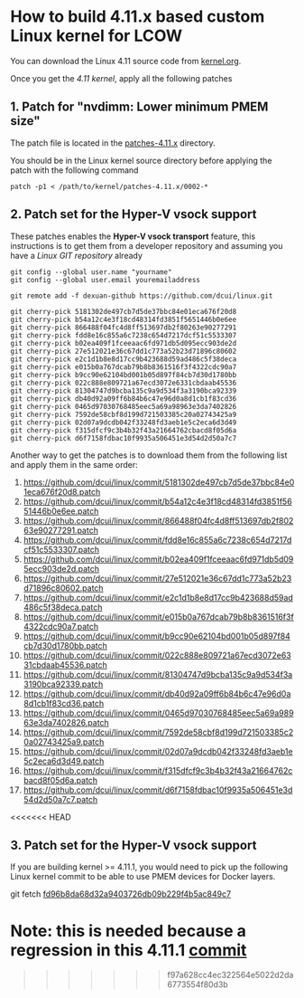 # How to build 4.11.x based custom Linux kernel for LCOW

You can download the Linux 4.11 source code from [kernel.org](https://cdn.kernel.org/pub/linux/kernel/v4.x/linux-4.11.tar.xz).

Once you get the _4.11 kernel_, apply all the following patches 

## 1. Patch for "nvdimm: Lower minimum PMEM size"

The patch file is located in the [patches-4.11.x](./patches-4.11.x) directory.  

You should be in the Linux kernel source directory before applying the patch with the following command

```
patch -p1 < /path/to/kernel/patches-4.11.x/0002-*
```


## 2. Patch set for the Hyper-V vsock support

These patches enables the **Hyper-V vsock transport** feature,
this instructions is to get them from a developer repository and
assuming you have a _Linux GIT repository_  already

```
git config --global user.name "yourname"
git config --global user.email youremailaddress 
 
git remote add -f dexuan-github https://github.com/dcui/linux.git
 
git cherry-pick 5181302de497cb7d5de37bbc84e01eca676f20d8
git cherry-pick b54a12c4e3f18cd48314fd3851f5651446b0e6ee
git cherry-pick 866488f04fc4d8ff513697db2f80263e90277291
git cherry-pick fdd8e16c855a6c7238c654d7217dcf51c5533307
git cherry-pick b02ea409f1fceeaac6fd971db5d095ecc903de2d
git cherry-pick 27e512021e36c67dd1c773a52b23d71896c80602
git cherry-pick e2c1d1b8e8d17cc9b423688d59ad486c5f38deca
git cherry-pick e015b0a767dcab79b8b8361516f3f4322cdc90a7
git cherry-pick b9cc90e62104bd001b05d897f84cb7d30d1780bb
git cherry-pick 022c888e809721a67ecd3072e6331cbdaab45536
git cherry-pick 81304747d9bcba135c9a9d534f3a3190bca92339
git cherry-pick db40d92a09ff6b84b6c47e96d0a8d1cb1f83cd36
git cherry-pick 0465d97030768485eec5a69a98963e3da7402826
git cherry-pick 7592de58cbf8d199d721503385c20a02743425a9
git cherry-pick 02d07a9dcdb042f33248fd3aeb1e5c2eca6d3d49
git cherry-pick f315dfcf9c3b4b32f43a21664762cbacd8f05d6a
git cherry-pick d6f7158fdbac10f9935a506451e3d54d2d50a7c7

```

Another way to get the patches is to download them from the following list and
apply them in the same order:

1.  https://github.com/dcui/linux/commit/5181302de497cb7d5de37bbc84e01eca676f20d8.patch
2.  https://github.com/dcui/linux/commit/b54a12c4e3f18cd48314fd3851f5651446b0e6ee.patch
3.  https://github.com/dcui/linux/commit/866488f04fc4d8ff513697db2f80263e90277291.patch
4.  https://github.com/dcui/linux/commit/fdd8e16c855a6c7238c654d7217dcf51c5533307.patch
5.  https://github.com/dcui/linux/commit/b02ea409f1fceeaac6fd971db5d095ecc903de2d.patch
6.  https://github.com/dcui/linux/commit/27e512021e36c67dd1c773a52b23d71896c80602.patch
7.  https://github.com/dcui/linux/commit/e2c1d1b8e8d17cc9b423688d59ad486c5f38deca.patch
8.  https://github.com/dcui/linux/commit/e015b0a767dcab79b8b8361516f3f4322cdc90a7.patch
9.  https://github.com/dcui/linux/commit/b9cc90e62104bd001b05d897f84cb7d30d1780bb.patch
10. https://github.com/dcui/linux/commit/022c888e809721a67ecd3072e6331cbdaab45536.patch
11. https://github.com/dcui/linux/commit/81304747d9bcba135c9a9d534f3a3190bca92339.patch
12. https://github.com/dcui/linux/commit/db40d92a09ff6b84b6c47e96d0a8d1cb1f83cd36.patch
13. https://github.com/dcui/linux/commit/0465d97030768485eec5a69a98963e3da7402826.patch
14. https://github.com/dcui/linux/commit/7592de58cbf8d199d721503385c20a02743425a9.patch
15. https://github.com/dcui/linux/commit/02d07a9dcdb042f33248fd3aeb1e5c2eca6d3d49.patch
16. https://github.com/dcui/linux/commit/f315dfcf9c3b4b32f43a21664762cbacd8f05d6a.patch
17. https://github.com/dcui/linux/commit/d6f7158fdbac10f9935a506451e3d54d2d50a7c7.patch


<<<<<<< HEAD
## 3. Patch set for the Hyper-V vsock support

If you are building kernel >= 4.11.1, you would need to pick up the following Linux kernel commit to be able to use PMEM devices for Docker layers.

git fetch [fd96b8da68d32a9403726db09b229f4b5ac849c7](https://github.com/torvalds/linux/commit/fd96b8da68d32a9403726db09b229f4b5ac849c7#diff-f959e50cbd17809e773ef7b89a38d3ca)

Note: this is needed because a regression in this 4.11.1 [commit](https://git.kernel.org/pub/scm/linux/kernel/git/stable/linux-stable.git/commit/?h=linux-4.11.y&id=5a3651b4a92cbc5230d67d2ce87fb3f7373c7665)
=======

>>>>>>> f97a628cc4ec322564e5022d2da6773554f80d3b

